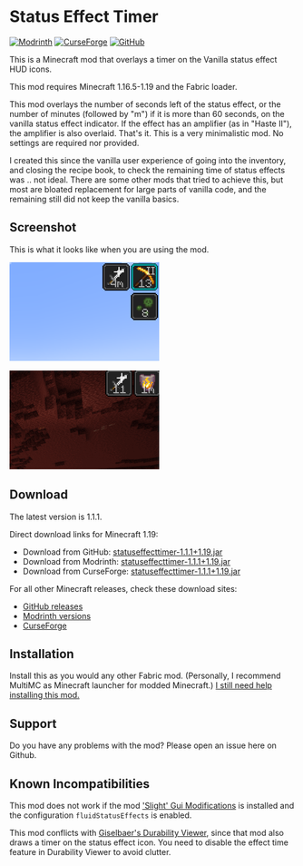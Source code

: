 # Status Effect Timer

[![Modrinth](https://img.shields.io/modrinth/dt/statuseffecttimer?logo=data%3Aimage%2Fpng%3Bbase64%2CiVBORw0KGgoAAAANSUhEUgAAADAAAAAwCAYAAABXAvmHAAAHZklEQVRoge1afYxUVxV%2FW5aydEsspWrFUkM%2FUlOTes99M0OmUB0TXdhKUpSuf4itmrZUUChitNpz7uSK7dJ1k6VdpAaIxPrVhDYa77lvmKGr01CypUrTFrIx8Q%2FRkvpFC4IFKVt4%2FjEz5M3beW%2Fna7sx8ST3r3n33N%2F5uOfrjuP8n6LJ9%2F0O3%2Fc7phvHpJQp6i43R9dLj5aBpXWC1QAw7hSGfgpMPxZMPwBLCgzelWCdcllfpX19yXSD7oScvlka%2BjoweWDoNcF4Vhj0oxedB8Z%2FAdMrwPSE9Gh5Oq%2BvfPeBs0oD404w9LpgvBAPOnoB03%2BAaRQsrbm1oN835eCTVl8HjI8D07EYUOPAdBKY%2FiaYjpaEpDfjrANM42DwBTDZlb254VltB97n754hOfsZYDo0AQDjBWHoH8CYl0waTHZlgnUqsYduSlp9nczrG5KeFtJmlwKr9YLpZ8D0R2Aar%2BFi%2F5YWt6X54Q%2B2DXx6dGg2WHpQGDoR9mfBeFgaQrlH35Ip6q56lZEs4AJgdbdgKoDBMxMUwlQEVh9tGXxPYbBbsBqYYH6mo8LiQ61qKlPUl0tPfU4wHRCGzofc6hCwSjfNvDc3PEtYehgYz4W0UxBGJdsZ32Gvni8sDQnGt0LWOOyylk0xFUatDZoXmMYF046pihZ9Y%2FpSaej%2BcIAApn0u62sbYgYefgwY%2F3qRicF3gHHr4v0Dc6YCfIV83%2B%2BQjKvA4BvVQuDOeu%2BYkxrpnweMIyEt%2FDxT1Fc0A6o3Nzxrid08t16X832%2FAyytAabTAQWekYyr6joQWK0Hg%2B8ENv8%2BVaCFjYB2D26fKZhuBEv3CKZfAdM%2BYfHWevf35oZnAePWkBIPwl49P3ZjKbxVxfpTwsveUc%2BhmaLuTBVoIbC6G5ieAkOvVSmC8Q%2BuzX6iXiFc1tcC40vBAAKMG2M3SaavBksDYHqyb0xfOtlhyQIuEEw7hMEjtRNUxZr0i0YyrbD4RWHo7YASXooMIov3D8wRjL8NSHxcWnXbZIeUcgXtqqP2OdJoXE%2Fn9ZWC6flA8nwbmO6s%2BTGwSgezLTD9erKbX75w3whqKWKdAoN3NQK%2BQtKqDaEkuqtmKQ6MG4Wh86WQSeOS6b7JmIPJ9gLjP2MrzhK%2Ffvfg9pnNCCCMSgrG4wF%2BY0lPXz3hw6SnBZjsSmnps8LL3gG5%2FvfGMU7soZuA6ZW4ClMwvgyMG5sNwY7jOEvs5rmC8cWgNRM5tbhZfo7jOE6mqK8AxmdiwP9FsLp30cgj72%2FpoDJJi9uC%2FCXTl1sB3wlMm4IhMuzv0qov1MvPPbh9Znp0aHbcN4LVvVUKsuq7TQtQigxVJg31B2ogU9Sdk%2FHJFHVXuWT5kbRqMC68ujb76VA4%2FWHTAjiO4wimB8Ll78VkY2lN3N6ewmC3y7RCMP6yEvWA6aT0aHnUngRTJlRYPtlSNZz09NXA9LvaFsAXo5JNxf1qtpdMxajL3nYBHMdxwNI9Vb1CIGwKpgdqHeAyrZjY2V0E5UVVu9Kj5cGzWnYhx6lUrTQaAeYYWFpXSYQ9hcFu4WU%2FJRgPR9ydv7uMS6LOKltgrCIEMG1qCbzv%2Bx3So2XC0J9iEtgZYHwcLK0Bg3uB6WSEy12QTDrOJbSvLyl1bdgHTD8Bk1054SMw6uOS1deEUWulofsX5fQ1tZhlirpTeupLwYYnetH5mpe92vefbyRfZIq6s2ZWL5USwVhL68LfuKwvE0zfidRmw4tOCKbb6wUfS66nFlXVHIz5nsJgd%2BX31Ej%2FPDA0PPn4sP4lmR6rJ2fURZmivhwM%2FaY6o2aXOo7jgIcfAqanI93h4iyH9tUDHJiOCaZdyQIuaAv4Cgmj1gZBAmM%2BwZQBpufi%2FByYnoK9ev6inL6m1I3VKDNKjdIRYXALeDrRbHUaS2UAhwICnIufg%2BI5aXFbcMK8xG6eKwxuqbhaee75qrD4kGC6ccrH6uGmPsYNTgPTpuA9qVB6dGi2ZPomMD0rme5z8498oBEMi%2FcPzAFWX5EeLWu4FK81VqnhDseB1fq4fjlT1J0u68saOtyplBv47XL7eBqYRqVVG2opKpLCg63qBEWvS8ZVff7uGY2Cqwd86R7iqVCu2NHw2D08Wixr%2Fqy0anW7gTtOKceApQfDOQaY9jUVraKGu%2BUXlU%2B20wJujq4XTLvCOQaYDiVyCppm3FMY7AZDj05gbPANYWnIZf3hVqJKaqR%2FnrRqNRgcqxEkWhuvV6gUUfBbwSwdsMafhcEt0qrb3GcffU89NXqmqLsgp2%2BWVm0QTAdqluRMzyU9LVoGX6E%2Bf%2FcMl2kFGHw1IqSeLIPZKq1aLW12aYJ1qvS0pNwEU0aw%2Bjyw%2Bh4w5koBomZH9xYwPdHWJ6YgpQq0UDI9FpfcSmUFni0L9aYwdKI0aY6uSstN0AFgunNKHvmC1PZnVoMvvGvPrGFBknn1EWDcCIw5wXS0nofuUgmNL0uL26bloTtCmC6Z1zcIptvLT6nfD%2F7VABi3AiNJxlXCqGRqpH%2FetP%2FVoB76n%2Fijx3TTfwGWd%2FQ%2FPbYNFgAAAABJRU5ErkJggg%3D%3D)](https://modrinth.com/mod/statuseffecttimer)
[![CurseForge](https://cf.way2muchnoise.eu/short_status-effect-timer.svg)](https://www.curseforge.com/minecraft/mc-mods/status-effect-timer)
[![GitHub](https://img.shields.io/github/downloads/magicus/statuseffecttimer/total?logo=github)](https://github.com/magicus/statuseffecttimer/releases)

This is a Minecraft mod that overlays a timer on the Vanilla status effect HUD icons.

This mod requires Minecraft 1.16.5-1.19 and the Fabric loader.

This mod overlays the number of seconds left of the status effect, or the number of minutes (followed by "m") if it is more than 60 seconds, on the vanilla status effect indicator. If the effect has an amplifier (as in "Haste II"), the amplifier is also overlaid. That's it. This is a very minimalistic mod. No settings are required nor provided.

I created this since the vanilla user experience of going into the inventory, and closing the recipe book, to check the remaining time of status effects was .. not ideal.
There are some other mods that tried to achieve this, but most are bloated replacement for large parts of vanilla code, and the remaining still did not keep the vanilla basics.

## Screenshot

This is what it looks like when you are using the mod.

![Screenshot](screenshot.png?raw=true)

![Animation](animation.gif?raw=true)

## Download

The latest version is 1.1.1. 

Direct download links for Minecraft 1.19:

* Download from GitHub: [statuseffecttimer-1.1.1+1.19.jar](https://github.com/magicus/statuseffecttimer/releases/download/v1.1.1%2B1.19/statuseffecttimer-1.1.1+1.19.jar)
* Download from Modrinth: [statuseffecttimer-1.1.1+1.19.jar](https://cdn.modrinth.com/data/T9FDHbY5/versions/1.1.1+1.19/statuseffecttimer-1.1.1%2B1.19.jar)
* Download from CurseForge: [statuseffecttimer-1.1.1+1.19.jar](https://www.curseforge.com/minecraft/mc-mods/status-effect-timer/download/3832036)

For all other Minecraft releases, check these download sites:
* [GitHub releases](https://github.com/magicus/statuseffecttimer/releases)
* [Modrinth versions](https://modrinth.com/mod/statuseffecttimer/versions)
* [CurseForge](https://www.curseforge.com/minecraft/mc-mods/status-effect-timer/files)

## Installation

Install this as you would any other Fabric mod. (Personally, I recommend MultiMC as Minecraft launcher for modded Minecraft.)
[I still need help installing this mod.](https://lmgtfy.app/?q=how+to+install+minecraft+fabric+mods)

## Support

Do you have any problems with the mod? Please open an issue here on Github.

## Known Incompatibilities

This mod does not work if the mod ['Slight' Gui Modifications](https://github.com/shedaniel/slight-gui-modifications) is installed and the configuration `fluidStatusEffects` is enabled.

This mod conflicts with [Giselbaer's Durability Viewer](https://github.com/gbl/DurabilityViewer), since that mod also draws a timer on the status effect icon. You need to disable the effect time feature in Durability Viewer to avoid clutter. 
